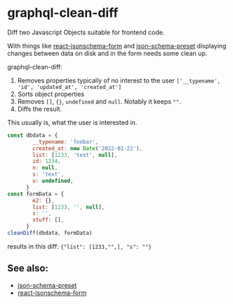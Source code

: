 # graphql-clean-diff

Diff two Javascript Objects suitable for frontend code.

With things like [react-jsonschema-form](https://github.com/rjsf-team/react-jsonschema-form/) and [json-schema-preset](https://www.npmjs.com/package/json-schema-preset) displaying changes between data on disk and in the form needs some clean up.

graphql-clean-diff:

1. Removes properties typically of no interest to the user `['__typename', 'id', 'updated_at', 'created_at']`
2. Sorts object properties
3. Removes `[]`,  `{}`, `undefined` and `null`. Notably it keeps `""`.
4. Diffs the result. 

This usually is, what the user is interested in.

```js
const dbdata = {
        __typename: 'foobar',
        created_at: new Date('2022-02-22'),
        list: [1233, 'text', null],
        id: 1234,
        n: null,
        s: 'text',
        u: undefined,
      }
const formData = {
        e2: {},
        list: [1233, '', null],
        s: '',
        stuff: [],
      }
cleanDiff(dbdata, formData)
```

results in this diff: `{"list": [1233,"",], "s": ""}`

## See also:

* [json-schema-preset](https://www.npmjs.com/package/json-schema-preset)
* [react-jsonschema-form](https://www.npmjs.com/package/@rjsf/core)
